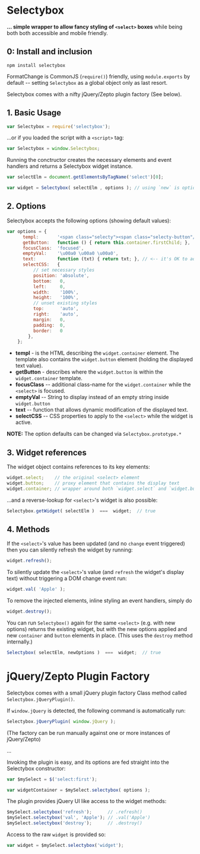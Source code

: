 # Selectybox 
**... simple wrapper to allow fancy styling of `<select>` boxes** while being both both accessible and mobile friendly.

## 0: Install and inclusion
 
```
npm install selectybox
```

FormatChange is CommonJS (`require()`) friendly, using `module.exports` by default -- setting `Selectybox` as a global object only as last resort.

Selectybox comes with a nifty jQuery/Zepto plugin factory (See below).

## 1. Basic Usage

```js
var Selectybox = require('selectybox');
```
...or if you loaded the script with a `<script>` tag:

```js
var Selectybox = window.Selectybox;
```

Running the conctructor creates the necessary elements and event handlers and returns a Selectybox widget instance.

```js
var selectElm = document.getElementsByTagName('select')[0];

var widget = Selectybox( selectElm , options ); // using `new` is optional
```

## 2. Options

Selectybox accepts the following options (showing default values):

```js
var options = {
      templ:       '<span class="selecty"><span class="selecty-button"/></span>',
      getButton:   function () { return this.container.firstChild; },
      focusClass:  'focused',
      emptyVal:    '\u00a0 \u00a0 \u00a0',
      text:        function (txt) { return txt; }, // <-- it's OK to add HTML markup
      selectCSS:   {
          // set necessary styles
          position: 'absolute',
          bottom:   0,
          left:     0,
          width:    '100%',
          height:   '100%',
          // unset existing styles
          top:      'auto',
          right:    'auto',
          margin:   0,
          padding:  0,
          border:   0
        },
    };
```

* **templ** - is the HTML describing the `widget.container` element. The template also contains the `widget.button` element (holding the displayed text value).
* **getButton** - describes where the `widget.button` is within the `widget.container` template.
* **focusClass** -- additional class-name for the `widget.container` while the `<select>` is focused.
* **emptyVal** -- String to display instead of an empty string inside `widget.button`
* **text** -- function that allows dynamic modification of the displayed text.
* **selectCSS** -- CSS properties to apply to the `<select>` while the widget is active.

**NOTE:** The option defaults can be changed via `Selectybox.prototype.*`


## 3. Widget references

The widget object contains references to its key elements:

```js
widget.select;    // the original <select> element
widget.button;    // proxy element that contains the display text
widget.container; // wrapper around both `widget.select` and `widget.button`
```

...and a reverse-lookup for `<select>`'s widget is also possible:

```js
Selectybox.getWidget( selectElm )  ===  widget;  // true
```

## 4. Methods

If the `<select>`'s value has been updated (and no `change` event triggered)
then you can silently refresh the widget by running:

```js
widget.refresh();
```

To silently update the `<select>`'s value (and `refresh` the widget's display text) without triggering a DOM change event run:

```js
widget.val( 'Apple' );
```

To remove the injected elements, inline styling an event handlers, simply do

```js
widget.destroy();
```

You can run `Selectybox()` again for the same `<select>` (e.g. with new options) returns the existing widget, but with the new options applied and new `container` and `button` elements in place. (This uses the `destroy` method internally.)

```js
Selectybox( selectElm, newOptions )  ===  widget;  // true
```


# jQuery/Zepto Plugin Factory

Selectybox comes with a small jQuery plugin factory Class method called `Selectybox.jQueryPlugin()`.

If `window.jQuery` is detected, the following command is automatically run:

```js
Selectybox.jQueryPlugin( window.jQuery );
```

(The factory can be run manually against one or more instances of jQuery/Zepto)

...

Invoking the plugin is easy, and its options are fed straight into the Selectybox constructor:

```js
var $mySelect = $('select:first');

var widgetContainer = $mySelect.selectybox( options );
```

The plugin provides jQuery UI like access to the widget methods:

```js
$mySelect.selectybox('refresh');      // .refresh()
$mySelect.selectybox('val', 'Apple'); // .val('Apple')
$mySelect.selectybox('destroy');      // .destroy()
```

Access to the raw `widget` is provided so:

```js
var widget = $mySelect.selectybox('widget');
```

